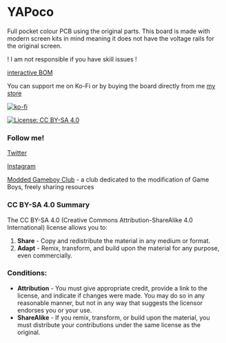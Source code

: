 # YAPoco
Full pocket colour PCB using the original parts. This board is made with modern screen kits in mind meaning it does not have the voltage rails for the original screen.

! I am not responsible if you have skill issues !

[interactive BOM](https://nataliethenerd.github.io/yap.html)

You can support me on Ko-Fi or by buying the board directly from me [my store](https://nataliethenerd.com/collections/all)

[![ko-fi](https://ko-fi.com/img/githubbutton_sm.svg)](https://ko-fi.com/L4L12T33R)

[![License: CC BY-SA 4.0](https://img.shields.io/badge/License-CC_BY--SA_4.0-lightgrey.svg)](https://creativecommons.org/licenses/by-sa/4.0/)

### Follow me!
[Twitter](https://twitter.com/natalie_thenerd)

[Instagram](https://www.instagram.com/natalie.thenerd/)

[Modded Gameboy Club](https://moddedgameboy.club/) - a club dedicated to the modification of Game Boys, freely sharing resources


### CC BY-SA 4.0 Summary

The CC BY-SA 4.0 (Creative Commons Attribution-ShareAlike 4.0 International) license allows you to:

1. **Share** - Copy and redistribute the material in any medium or format.
2. **Adapt** - Remix, transform, and build upon the material for any purpose, even commercially.

### Conditions:

- **Attribution** - You must give appropriate credit, provide a link to the license, and indicate if changes were made. You may do so in any reasonable manner, but not in any way that suggests the licensor endorses you or your use.
- **ShareAlike** - If you remix, transform, or build upon the material, you must distribute your contributions under the same license as the original.
